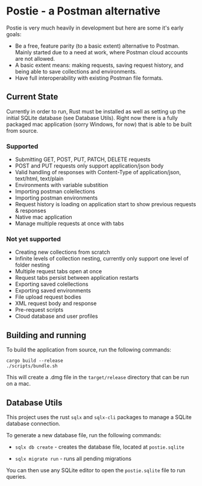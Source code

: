 # Postie - a Postman alternative

Postie is very much heavily in development but here are some it's early goals:
- Be a free, feature parity (to a basic extent) alternative to Postman.
Mainly started due to a need at work, where Postman cloud accounts are not allowed.
- A basic extent means: making requests, saving request history, and being able to 
save collections and environments.
- Have full interoperability with existing Postman file formats.

## Current State
Currently in order to run, Rust must be installed as well as setting up the initial SQLite database (see Database Utils).
Right now there is a fully packaged mac application (sorry Windows, for now) that is able to be built from source.
### Supported
- Submitting GET, POST, PUT, PATCH, DELETE requests
- POST and PUT requests only support application/json body
- Valid handling of responses with Content-Type of application/json, text/html, text/plain
- Environments with variable substition
- Importing postman colellections
- Importing postman environments
- Request history is loading on application start to show previous requests & responses
- Native mac application
- Manage multiple requests at once with tabs

### Not yet supported
- Creating new collections from scratch
- Infinite levels of collection nesting, currently only support one level of folder nesting
- Multiple request tabs open at once
- Request tabs persist between application restarts
- Exporting saved colellections
- Exporting saved environments
- File upload request bodies
- XML request body and response
- Pre-request scripts
- Cloud database and user profiles

## Building and running
To build the application from source, run the following commands:
```shell
cargo build --release
./scripts/bundle.sh
```
This will create a .dmg file in the `target/release` directory that can be run on a mac.

## Database Utils

This project uses the rust `sqlx` and `sqlx-cli` packages to manage a SQLite database connection.

To generate a new database file, run the following commands:

* `sqlx db create` - creates the database file, located at `postie.sqlite`

* `sqlx migrate run` - runs all pending migrations

You can then use any SQLite editor to open the `postie.sqlite` file to run queries.

